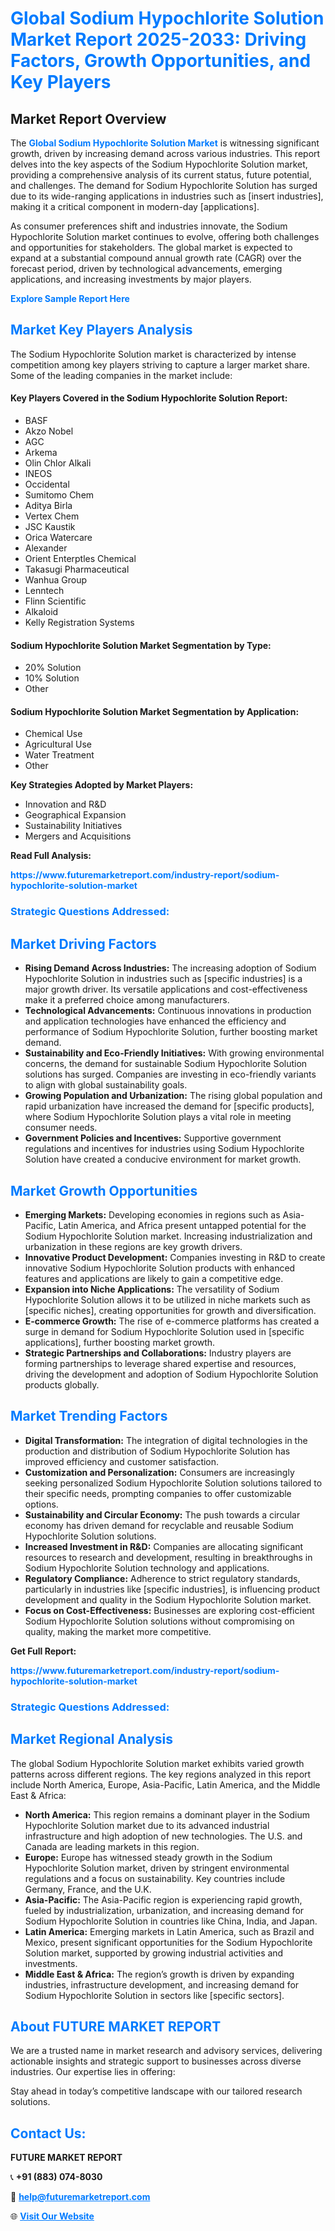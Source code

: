<h1 style="color: #007BFF;">Global Sodium Hypochlorite Solution Market Report 2025-2033: Driving Factors, Growth Opportunities, and Key Players</h1>

<section id="overview">
<h2>Market Report Overview</h2>
<p>The <a href="https://www.futuremarketreport.com/industry-report/sodium-hypochlorite-solution-market" style="color: #007BFF; text-decoration: none;"><strong>Global Sodium Hypochlorite Solution Market</strong></a> is witnessing significant growth, driven by increasing demand across various industries. This report delves into the key aspects of the Sodium Hypochlorite Solution market, providing a comprehensive analysis of its current status, future potential, and challenges. The demand for Sodium Hypochlorite Solution has surged due to its wide-ranging applications in industries such as [insert industries], making it a critical component in modern-day [applications].</p>
<p>As consumer preferences shift and industries innovate, the Sodium Hypochlorite Solution market continues to evolve, offering both challenges and opportunities for stakeholders. The global market is expected to expand at a substantial compound annual growth rate (CAGR) over the forecast period, driven by technological advancements, emerging applications, and increasing investments by major players.</p>
</section>

<section id="overview">
<p><a href="https://www.futuremarketreport.com/request-sample/reportId=105048" style="color: #007BFF; text-decoration: none;"><strong>Explore Sample Report Here</strong></a></p>
</section>

<section id="key-players">
<h2 style="color: #007BFF;">Market Key Players Analysis</h2>
<p>The Sodium Hypochlorite Solution market is characterized by intense competition among key players striving to capture a larger market share. Some of the leading companies in the market include:</p>
<h4>Key Players Covered in the Sodium Hypochlorite Solution Report:</h4>
<ul><li>BASF</li><li>Akzo Nobel</li><li>AGC</li><li>Arkema</li><li>Olin Chlor Alkali</li><li>INEOS</li><li>Occidental</li><li>Sumitomo Chem</li><li>Aditya Birla</li><li>Vertex Chem</li><li>JSC Kaustik</li><li>Orica Watercare</li><li>Alexander</li><li>Orient Enterptles Chemical</li><li>Takasugi Pharmaceutical</li><li>Wanhua Group</li><li>Lenntech</li><li>Flinn Scientific</li><li>Alkaloid</li><li>Kelly Registration Systems</li></ul>
<h4>Sodium Hypochlorite Solution Market Segmentation by Type:</h4>
<ul><li>20% Solution</li><li>10% Solution</li><li>Other</li></ul>

<h4>Sodium Hypochlorite Solution Market Segmentation by Application:</h4>
<ul><li>Chemical Use</li><li>Agricultural Use</li><li>Water Treatment</li><li>Other</li></ul>
<p><strong>Key Strategies Adopted by Market Players:</strong></p>
<ul>
<li>Innovation and R&D</li>
<li>Geographical Expansion</li>
<li>Sustainability Initiatives</li>
<li>Mergers and Acquisitions</li>
</ul>
</section>

<section>
<p><strong>Read Full Analysis: </strong></p><a href="https://www.futuremarketreport.com/industry-report/sodium-hypochlorite-solution-market" style="color: #007BFF; text-decoration: none;"><strong>https://www.futuremarketreport.com/industry-report/sodium-hypochlorite-solution-market</strong></a>
<h3 style="color: #007BFF;">Strategic Questions Addressed:</h3>
</section>

<section id="driving-factors">
<h2 style="color: #007BFF;">Market Driving Factors</h2>
<ul>
<li><strong>Rising Demand Across Industries:</strong> The increasing adoption of Sodium Hypochlorite Solution in industries such as [specific industries] is a major growth driver. Its versatile applications and cost-effectiveness make it a preferred choice among manufacturers.</li>
<li><strong>Technological Advancements:</strong> Continuous innovations in production and application technologies have enhanced the efficiency and performance of Sodium Hypochlorite Solution, further boosting market demand.</li>
<li><strong>Sustainability and Eco-Friendly Initiatives:</strong> With growing environmental concerns, the demand for sustainable Sodium Hypochlorite Solution solutions has surged. Companies are investing in eco-friendly variants to align with global sustainability goals.</li>
<li><strong>Growing Population and Urbanization:</strong> The rising global population and rapid urbanization have increased the demand for [specific products], where Sodium Hypochlorite Solution plays a vital role in meeting consumer needs.</li>
<li><strong>Government Policies and Incentives:</strong> Supportive government regulations and incentives for industries using Sodium Hypochlorite Solution have created a conducive environment for market growth.</li>
</ul>
</section>

<section id="growth-opportunities">
<h2 style="color: #007BFF;">Market Growth Opportunities</h2>
<ul>
<li><strong>Emerging Markets:</strong> Developing economies in regions such as Asia-Pacific, Latin America, and Africa present untapped potential for the Sodium Hypochlorite Solution market. Increasing industrialization and urbanization in these regions are key growth drivers.</li>
<li><strong>Innovative Product Development:</strong> Companies investing in R&D to create innovative Sodium Hypochlorite Solution products with enhanced features and applications are likely to gain a competitive edge.</li>
<li><strong>Expansion into Niche Applications:</strong> The versatility of Sodium Hypochlorite Solution allows it to be utilized in niche markets such as [specific niches], creating opportunities for growth and diversification.</li>
<li><strong>E-commerce Growth:</strong> The rise of e-commerce platforms has created a surge in demand for Sodium Hypochlorite Solution used in [specific applications], further boosting market growth.</li>
<li><strong>Strategic Partnerships and Collaborations:</strong> Industry players are forming partnerships to leverage shared expertise and resources, driving the development and adoption of Sodium Hypochlorite Solution products globally.</li>
</ul>
</section>

<section id="trending-factors">
<h2 style="color: #007BFF;">Market Trending Factors</h2>
<ul>
<li><strong>Digital Transformation:</strong> The integration of digital technologies in the production and distribution of Sodium Hypochlorite Solution has improved efficiency and customer satisfaction.</li>
<li><strong>Customization and Personalization:</strong> Consumers are increasingly seeking personalized Sodium Hypochlorite Solution solutions tailored to their specific needs, prompting companies to offer customizable options.</li>
<li><strong>Sustainability and Circular Economy:</strong> The push towards a circular economy has driven demand for recyclable and reusable Sodium Hypochlorite Solution solutions.</li>
<li><strong>Increased Investment in R&D:</strong> Companies are allocating significant resources to research and development, resulting in breakthroughs in Sodium Hypochlorite Solution technology and applications.</li>
<li><strong>Regulatory Compliance:</strong> Adherence to strict regulatory standards, particularly in industries like [specific industries], is influencing product development and quality in the Sodium Hypochlorite Solution market.</li>
<li><strong>Focus on Cost-Effectiveness:</strong> Businesses are exploring cost-efficient Sodium Hypochlorite Solution solutions without compromising on quality, making the market more competitive.</li>
</ul>
</section>

<section>
<p><strong>Get Full Report: </strong></p><a href="https://www.futuremarketreport.com/industry-report/sodium-hypochlorite-solution-market" style="color: #007BFF; text-decoration: none;"><strong>https://www.futuremarketreport.com/industry-report/sodium-hypochlorite-solution-market</strong></a>
<h3 style="color: #007BFF;">Strategic Questions Addressed:</h3>
</section>


<section id="regional-analysis">
<h2 style="color: #007BFF;">Market Regional Analysis</h2>
<p>The global Sodium Hypochlorite Solution market exhibits varied growth patterns across different regions. The key regions analyzed in this report include North America, Europe, Asia-Pacific, Latin America, and the Middle East & Africa:</p>
<ul>
<li><strong>North America:</strong> This region remains a dominant player in the Sodium Hypochlorite Solution market due to its advanced industrial infrastructure and high adoption of new technologies. The U.S. and Canada are leading markets in this region.</li>
<li><strong>Europe:</strong> Europe has witnessed steady growth in the Sodium Hypochlorite Solution market, driven by stringent environmental regulations and a focus on sustainability. Key countries include Germany, France, and the U.K.</li>
<li><strong>Asia-Pacific:</strong> The Asia-Pacific region is experiencing rapid growth, fueled by industrialization, urbanization, and increasing demand for Sodium Hypochlorite Solution in countries like China, India, and Japan.</li>
<li><strong>Latin America:</strong> Emerging markets in Latin America, such as Brazil and Mexico, present significant opportunities for the Sodium Hypochlorite Solution market, supported by growing industrial activities and investments.</li>
<li><strong>Middle East & Africa:</strong> The region’s growth is driven by expanding industries, infrastructure development, and increasing demand for Sodium Hypochlorite Solution in sectors like [specific sectors].</li>
</ul>
</section>

<footer>
<h2 style="color: #007BFF;">About FUTURE MARKET REPORT</h2>
<p>We are a trusted name in market research and advisory services, delivering actionable insights and strategic support to businesses across diverse industries. Our expertise lies in offering:</p>

<p>Stay ahead in today’s competitive landscape with our tailored research solutions.</p>

<h2 style="color: #007BFF;">Contact Us:</h2>
<p><strong>FUTURE MARKET REPORT</strong></p>
<p>📞 <strong>+91 (883) 074-8030</strong></p>
<p>📧 <strong><a href="mailto:help@futuremarketreport.com" style="color: #007BFF;">help@futuremarketreport.com</a></strong></p>
<p>🌐 <strong><a href="https://www.futuremarketreport.com/" style="color: #007BFF;">Visit Our Website</a></strong></p>
</footer>
